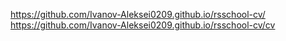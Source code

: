 https://github.com/Ivanov-Aleksei0209.github.io/rsschool-cv/
https://github.com/Ivanov-Aleksei0209.github.io/rsschool-cv/cv